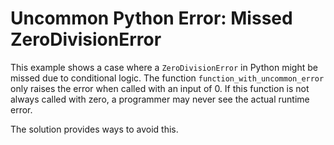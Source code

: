 # Uncommon Python Error: Missed ZeroDivisionError

This example shows a case where a `ZeroDivisionError` in Python might be missed due to conditional logic.  The function `function_with_uncommon_error` only raises the error when called with an input of 0. If this function is not always called with zero, a programmer may never see the actual runtime error.

The solution provides ways to avoid this.